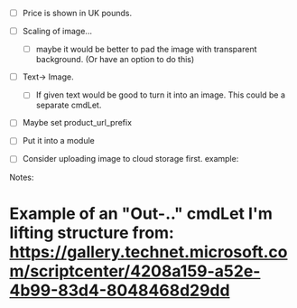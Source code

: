 - [ ] Price is shown in UK pounds.
- [ ] Scaling of image... 
  - [ ] maybe it would be better to pad the image with transparent background. (Or have an option to do this)
- [ ] Text-> Image.
  - [ ] If given text would be good to turn it into an image. This could be a separate cmdLet.
- [ ] Maybe set product_url_prefix    

- [ ] Put it into a module

- [ ] Consider uploading image to cloud storage first. example:


Notes:

# Example of an "Out-.." cmdLet I'm lifting structure from: https://gallery.technet.microsoft.com/scriptcenter/4208a159-a52e-4b99-83d4-8048468d29dd
